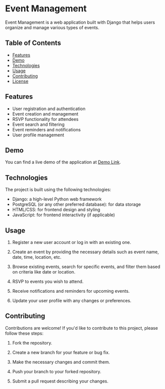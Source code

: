 # Event Management

Event Management is a web application built with Django that helps users organize and manage various types of events.

## Table of Contents

- [Features](#features)
- [Demo](#demo)
- [Technologies](#technologies)
- [Usage](#usage)
- [Contributing](#contributing)
- [License](#license)

## Features

- User registration and authentication
- Event creation and management
- RSVP functionality for attendees
- Event search and filtering
- Event reminders and notifications
- User profile management

## Demo

You can find a live demo of the application at [Demo Link](https://your-demo-link.com).

## Technologies

The project is built using the following technologies:

- Django: a high-level Python web framework
- PostgreSQL (or any other preferred database): for data storage
- HTML/CSS: for frontend design and styling
- JavaScript: for frontend interactivity (if applicable)

## Usage

1. Register a new user account or log in with an existing one.

2. Create an event by providing the necessary details such as event name, date, time, location, etc.

3. Browse existing events, search for specific events, and filter them based on criteria like date or location.

4. RSVP to events you wish to attend.

5. Receive notifications and reminders for upcoming events.

6. Update your user profile with any changes or preferences.

## Contributing

Contributions are welcome! If you'd like to contribute to this project, please follow these steps:

1. Fork the repository.

2. Create a new branch for your feature or bug fix.

3. Make the necessary changes and commit them.

4. Push your branch to your forked repository.

5. Submit a pull request describing your changes.
